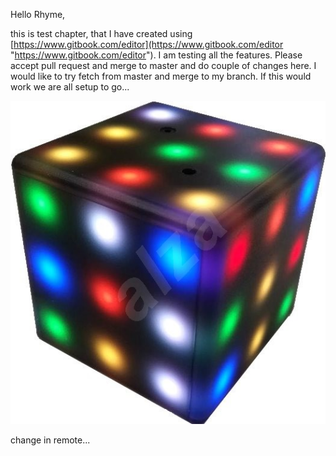 Hello Rhyme,

this is test chapter, that I have created using [https://www.gitbook.com/editor](https://www.gitbook.com/editor "https://www.gitbook.com/editor"). I am testing all the features. Please accept pull request and merge to master and do couple of changes here. I would like to try fetch from master and merge to my branch. If this would work we are all setup to go...

![alt-text](/assets/ImgW.jpg)

change in remote...


